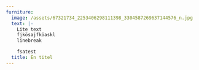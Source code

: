 ```yaml
---
furniture:
  image: /assets/67321734_2253406298111398_3304587269637144576_n.jpg
  text: |-
    Lite text
    fjkösajfköaskl
    linebreak

    fsatest
  title: En titel
---
```


